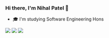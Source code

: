 ### Hi there, I'm Nihal Patel 👋
- 🎓 I'm studying Software Engineering Hons


![](https://github-profile-summary-cards.vercel.app/api/cards/profile-details?username=NihalKPatel&theme=monokai)
![](https://github-profile-summary-cards.vercel.app/api/cards/most-commit-language?username=NihalKPatel&theme=monokai)
![](https://github-profile-summary-cards.vercel.app/api/cards/stats?username=NihalKPatel&theme=monokai)
